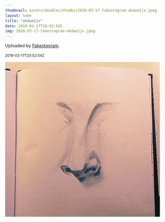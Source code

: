 ```yaml
---
thumbnail: assets/doodles/thumbs/2018-03-17-fakestagram-wkdwo1jv.jpeg
layout: home
title: "wkdwo1jv"
date: 2018-03-17T20:52:54Z
img: 2018-03-17-fakestagram-wkdwo1jv.jpeg
---
```


Uploaded by [Fakestagram](https://github.com/opyate/fakestagram).

<small>2018-03-17T20:52:54Z</small>

![Uploaded by Fakestagram](assets/doodles/original/2018-03-17-fakestagram-wkdwo1jv.jpeg)
